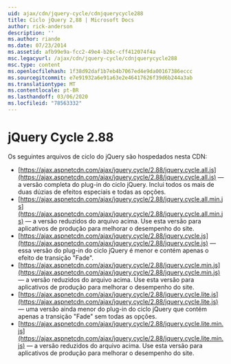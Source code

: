 ```yaml
---
uid: ajax/cdn/jquery-cycle/cdnjquerycycle288
title: Ciclo jQuery 2,88 | Microsoft Docs
author: rick-anderson
description: ''
ms.author: riande
ms.date: 07/23/2014
ms.assetid: afb99e9a-fcc2-49e4-b26c-cff412074f4a
msc.legacyurl: /ajax/cdn/jquery-cycle/cdnjquerycycle288
msc.type: content
ms.openlocfilehash: 1f38d92daf1b7eb4b7067ed4e9da00167386eccc
ms.sourcegitcommit: e7e91932a6e91a63e2e46417626f39d6b244a3ab
ms.translationtype: MT
ms.contentlocale: pt-BR
ms.lasthandoff: 03/06/2020
ms.locfileid: "78563332"
---
```

# <a name="jquery-cycle-288"></a>jQuery Cycle 2.88

Os seguintes arquivos de ciclo do jQuery são hospedados nesta CDN:

- [https://ajax.aspnetcdn.com/ajax/jquery.cycle/2.88/jquery.cycle.all.js](https://ajax.aspnetcdn.com/ajax/jquery.cycle/2.88/jquery.cycle.all.js) &mdash; a versão completa do plug-in do ciclo jQuery. Inclui todos os mais de duas dúzias de efeitos especiais e todas as opções.
- [https://ajax.aspnetcdn.com/ajax/jquery.cycle/2.88/jquery.cycle.all.min.js](https://ajax.aspnetcdn.com/ajax/jquery.cycle/2.88/jquery.cycle.all.min.js) &mdash; a versão reduzidos do arquivo acima. Use esta versão para aplicativos de produção para melhorar o desempenho do site.
- [https://ajax.aspnetcdn.com/ajax/jquery.cycle/2.88/jquery.cycle.js](https://ajax.aspnetcdn.com/ajax/jquery.cycle/2.88/jquery.cycle.js) &mdash; essa versão do plug-in do ciclo jQuery é menor e contém apenas o efeito de transição "Fade".
- [https://ajax.aspnetcdn.com/ajax/jquery.cycle/2.88/jquery.cycle.min.js](https://ajax.aspnetcdn.com/ajax/jquery.cycle/2.88/jquery.cycle.min.js) &mdash; a versão reduzidos do arquivo acima. Use esta versão para aplicativos de produção para melhorar o desempenho do site.
- [https://ajax.aspnetcdn.com/ajax/jquery.cycle/2.88/jquery.cycle.lite.js](https://ajax.aspnetcdn.com/ajax/jquery.cycle/2.88/jquery.cycle.lite.js) &mdash; uma versão ainda menor do plug-in do ciclo jQuery que contém apenas a transição "Fade" sem todas as opções.
- [https://ajax.aspnetcdn.com/ajax/jquery.cycle/2.88/jquery.cycle.lite.min.js](https://ajax.aspnetcdn.com/ajax/jquery.cycle/2.88/jquery.cycle.lite.min.js) &mdash; a versão reduzidos do arquivo acima. Use esta versão para aplicativos de produção para melhorar o desempenho do site.
